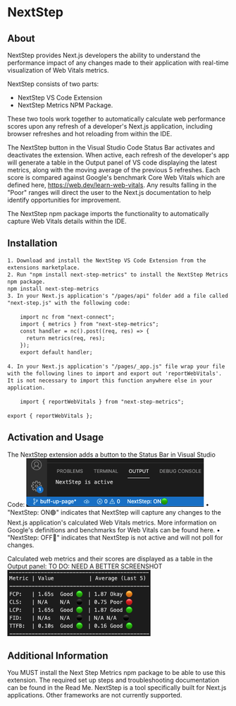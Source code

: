# NextStep

## About
NextStep provides Next.js developers the ability to understand the performance impact of any changes made to their application with real-time visualization of Web Vitals metrics. 

NextStep consists of two parts: 
- NextStep VS Code Extension
- NextStep Metrics NPM Package. 

These two tools work together to automatically calculate web performance scores upon any refresh of a developer's Next.js application, including browser refreshes and hot reloading from within the IDE.  

The NextStep button in the Visual Studio Code Status Bar activates and deactivates the extension. When active, each refresh of the developer's app will generate a table in the Output panel of VS code displaying the latest metrics, along with the moving average of the previous 5 refreshes. Each score is compared against Google's benchmark Core Web Vitals which are defined here, https://web.dev/learn-web-vitals. Any results falling in the "Poor" ranges will direct the user to the Next.js documentation to help identify opportunities for improvement.

The NextStep npm package imports the functionality to automatically capture Web Vitals details within the IDE. 

## Installation
	1. Download and install the NextStep VS Code Extension from the extensions marketplace. 
	2. Run "npm install next-step-metrics" to install the NextStep Metrics npm package.
    npm install next-step-metrics 
	3. In your Next.js application's "/pages/api" folder add a file called "next-step.js" with the following code: 
	
		import nc from "next-connect";
		import { metrics } from "next-step-metrics";
		const handler = nc().post((req, res) => {
		  return metrics(req, res);
		});
		export default handler;
		
	4. In your Next.js application's "/pages/_app.js" file wrap your file with the following lines to import and export out 'reportWebVitals'. It is not necessary to import this function anywhere else in your application.
	
		import { reportWebVitals } from "next-step-metrics";

    export { reportWebVitals };

## Activation and Usage
The NextStep extension adds a button to the Status Bar in Visual Studio Code:
![status_bar](./docs/assets/images/status_bar.png)
	• "NextStep: ON🟢" indicates that NextStep will capture any changes to the Next.js application's calculated Web Vitals metrics. More information on Google's definitions and benchmarks for Web Vitals can be found here.
	• "NextStep: OFF🔴" indicates that NextStep is not active and will not poll for changes. 
	
Calculated web metrics and their scores are displayed as a table in the Output panel:
TO DO: NEED A BETTER SCREENSHOT
![metrics_table](./docs/assets/images/metrics_table.png)

## Additional Information
You MUST install the Next Step Metrics npm package to be able to use this extension. The required set up steps and troubleshooting documentation can be found in the Read Me. 
NextStep is a tool specifically built for Next.js applications. Other frameworks are not currently supported. 